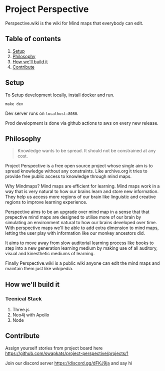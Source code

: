 # Project Perspective

Perspective.wiki is the wiki for Mind maps that everybody can edit.

## Table of contents

1. [Setup](https://github.com/swapkats/project-perspective#setup)
1. [Philosophy](https://github.com/swapkats/project-perspective#philosophy)
2. [How we'll build it](https://github.com/swapkats/project-perspective#how-well-build-it)
3. [Contribute](https://github.com/swapkats/project-perspective#contribute)

## Setup

To Setup development locally, install docker and run.

`
make dev
`

Dev server runs on `localhost:8080`.

Prod development is done via github actions to aws on every new release. 

## Philosophy

> Knowledge wants to be spread. It should not be constrained at any cost.

Project Perspective is a free open source project whose single aim is to spread knowledge without any constraints. Like archive.org it tries to provide free public access to knowledge through mind maps.

Why Mindmaps? Mind maps are efficient for learning. Mind maps work in a way that is very natural to how our brains learn and store new information. They help us access more regions of our brain like linguistic and creative regions to improve learning experience.

Perspective aims to be an upgrade over mind map in a sense that that prepective mind maps are designed to utilise more of our brain by simulating an environment natural to how our brains developed over time. With perspective maps we'll be able to add extra dimension to mind maps, letting the user play with information like our monkey ancestors did.

It aims to move away from slow auditorial learning process like books to step into a new generation learning medium by making use of all auditory, visual and kinesthetic mediums of learning.

Finally Perspective.wiki is a public wiki anyone can edit the mind maps and maintain them just like wikipedia.

## How we'll build it

### Tecnical Stack

1. Three.js
2. Neo4j with Apollo
3. Node


## Contribute

Assign yourself stories from project board here https://github.com/swapkats/project-perspective/projects/1

Join our discord server https://discord.gg/dFKJ9ja and say hi 
